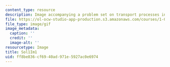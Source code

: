```yaml
---
content_type: resource
description: Image accompanying a problem set on transport processes in the environment.
file: https://ol-ocw-studio-app-production.s3.amazonaws.com/courses/1-061-transport-processes-in-the-environment-fall-2008/ff8be836cf6940ad971e5927ac0e6974_Sol1Im1.gif
file_type: image/gif
image_metadata:
  caption: ''
  credit: ''
  image-alt: ''
resourcetype: Image
title: Sol1Im1
uid: ff8be836-cf69-40ad-971e-5927ac0e6974
---
```

